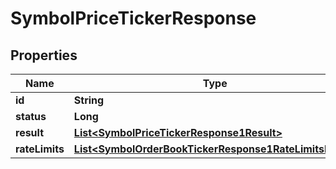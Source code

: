 

# SymbolPriceTickerResponse


## Properties

| Name | Type | Description | Notes |
|------------ | ------------- | ------------- | -------------|
|**id** | **String** |  |  [optional] |
|**status** | **Long** |  |  [optional] |
|**result** | [**List&lt;SymbolPriceTickerResponse1Result&gt;**](SymbolPriceTickerResponse1Result.md) |  |  [optional] |
|**rateLimits** | [**List&lt;SymbolOrderBookTickerResponse1RateLimitsInner&gt;**](SymbolOrderBookTickerResponse1RateLimitsInner.md) |  |  [optional] |



